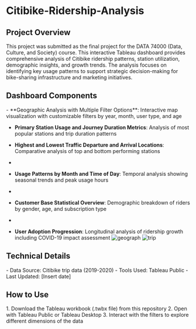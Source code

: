 <h1>Citibike-Ridership-Analysis</h1>

<h2>Project Overview</h2>
This project was submitted as the final project for the DATA 74000 (Data, Culture, and Society) course. This interactive Tableau dashboard provides comprehensive analysis of Citibike ridership patterns, station utilization, demographic insights, and growth trends. The analysis focuses on identifying key usage patterns to support strategic decision-making for bike-sharing infrastructure and marketing initiatives.

<h2>Dashboard Components</h2>
- **Geographic Analysis with Multiple Filter Options**: Interactive map visualization with customizable filters by year, month, user type, and age

- **Primary Station Usage and Journey Duration Metrics**: Analysis of most popular stations and trip duration patterns

- **Highest and Lowest Traffic Departure and Arrival Locations**: Comparative analysis of top and bottom performing stations
- 
- **Usage Patterns by Month and Time of Day**: Temporal analysis showing seasonal trends and peak usage hours
- 
- **Customer Base Statistical Overview**: Demographic breakdown of riders by gender, age, and subscription type
- 
- **User Adoption Progression**: Longitudinal analysis of ridership growth including COVID-19 impact assessment
![geograph](https://github.com/lunarcea/Citibike-Ridership-Analysis/issues/1#issue-2922714018)
![trip](https://github.com/lunarcea/Citibike-Ridership-Analysis/issues/1#issue-2922714018)
<h2>Technical Details</h2>
- Data Source: Citibike trip data (2019-2020)
- Tools Used: Tableau Public
- Last Updated: [Insert date]

<h2>How to Use</h2>
1. Download the Tableau workbook (.twbx file) from this repository
2. Open with Tableau Public or Tableau Desktop
3. Interact with the filters to explore different dimensions of the data

